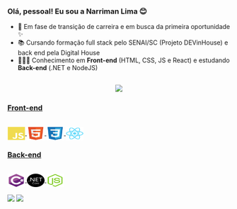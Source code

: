 ### Olá, pessoal! Eu sou a Narriman Lima 😊

- 🔭 Em fase de transição de carreira e em busca da primeira oportunidade ✨
- 📚 Cursando formação full stack pelo SENAI/SC (Projeto DEVinHouse) e back end pela Digital House 
- 👩🏻‍💻 Conhecimento em <b>Front-end</b> (HTML, CSS, JS e React) e estudando <b>Back-end</b> (.NET e NodeJS)
##

<div align="center">
  <a href="https://github.com/narriman-lima">
  <img height="180em" src="https://github-readme-stats.vercel.app/api/top-langs/?username=narriman-lima&layout=compact&langs_count=7&theme=dark"/>
</div>

<div style="display: inline_block"> 
<h3> Front-end </h3><br>
  <img align="center" alt="Narriman-Js" height="30" width="40" src="https://raw.githubusercontent.com/devicons/devicon/master/icons/javascript/javascript-plain.svg">
  <img align="center" alt="Narriman-HTML" height="30" width="40" src="https://raw.githubusercontent.com/devicons/devicon/master/icons/html5/html5-original.svg">
  <img align="center" alt="Narriman-CSS" height="30" width="40" src="https://raw.githubusercontent.com/devicons/devicon/master/icons/css3/css3-original.svg">
  <img align="center" alt="Narriman-React" height="30" width="40" src="https://raw.githubusercontent.com/devicons/devicon/master/icons/react/react-original.svg">

<h3> Back-end </h3><br>
  <img align="center" alt="Narriman-C#" height="30" width="40" src="https://raw.githubusercontent.com/devicons/devicon/master/icons/csharp/csharp-original.svg">
  <img align="center" alt="Narriman-dotNetCore" height="30" width="40" src="https://raw.githubusercontent.com/devicons/devicon/master/icons/dotnetcore/dotnetcore-plain.svg">
  <img align="center" alt="Narriman-NodeJS" height="30" width="40" src="https://raw.githubusercontent.com/devicons/devicon/master/icons/nodejs/nodejs-plain.svg"> 
</div>

<br>
  
<div> 
 <a href = "mailto:narrimancslima@gmail.com"><img src="https://img.shields.io/badge/-Gmail-%23333?style=for-the-badge&logo=gmail&logoColor=white" target="_blank"></a>
 <a href="https://www.linkedin.com/in/narriman-lima/" target="_blank"><img src="https://img.shields.io/badge/-LinkedIn-%230077B5?style=for-the-badge&logo=linkedin&logoColor=white" target="_blank"></a>  
</div>

